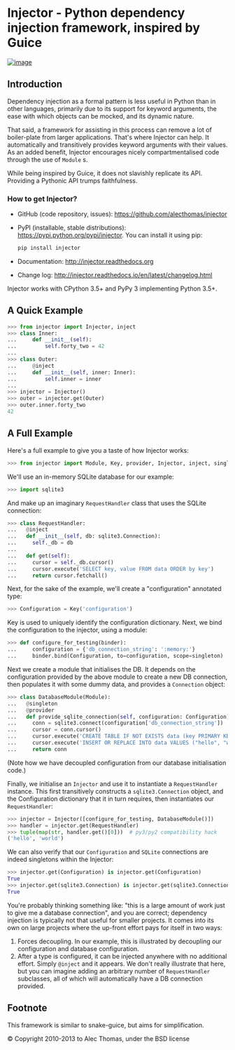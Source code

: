 Injector - Python dependency injection framework, inspired by Guice
===================================================================

[![image](https://secure.travis-ci.org/alecthomas/injector.svg?branch=master)](https://travis-ci.org/alecthomas/injector)

Introduction
------------

Dependency injection as a formal pattern is less useful in Python than in other languages, primarily due to its support for keyword arguments, the ease with which objects can be mocked, and its dynamic nature.

That said, a framework for assisting in this process can remove a lot of boiler-plate from larger applications. That's where Injector can help. It automatically and transitively provides keyword arguments with their values. As an added benefit, Injector encourages nicely compartmentalised code through the use of `Module` s.

While being inspired by Guice, it does not slavishly replicate its API. Providing a Pythonic API trumps faithfulness.

### How to get Injector?

* GitHub (code repository, issues): https://github.com/alecthomas/injector

* PyPI (installable, stable distributions): https://pypi.python.org/pypi/injector. You can install it using pip:

  ```bash
  pip install injector
  ```

* Documentation: http://injector.readthedocs.org
* Change log: http://injector.readthedocs.io/en/latest/changelog.html

Injector works with CPython 3.5+ and PyPy 3 implementing Python 3.5+.

A Quick Example
---------------


```python
>>> from injector import Injector, inject
>>> class Inner:
...     def __init__(self):
...         self.forty_two = 42
...
>>> class Outer:
...     @inject
...     def __init__(self, inner: Inner):
...         self.inner = inner
...
>>> injector = Injector()
>>> outer = injector.get(Outer)
>>> outer.inner.forty_two
42

```

A Full Example
--------------

Here's a full example to give you a taste of how Injector works:


```python
>>> from injector import Module, Key, provider, Injector, inject, singleton

```

We'll use an in-memory SQLite database for our example:


```python
>>> import sqlite3

```

And make up an imaginary `RequestHandler` class that uses the SQLite connection:


```python
>>> class RequestHandler:
...   @inject
...   def __init__(self, db: sqlite3.Connection):
...     self._db = db
...
...   def get(self):
...     cursor = self._db.cursor()
...     cursor.execute('SELECT key, value FROM data ORDER by key')
...     return cursor.fetchall()

```

Next, for the sake of the example, we'll create a "configuration" annotated type:


```python
>>> Configuration = Key('configuration')

```

Key is used to uniquely identify the configuration dictionary. Next, we bind the configuration to the injector, using a module:


```python
>>> def configure_for_testing(binder):
...     configuration = {'db_connection_string': ':memory:'}
...     binder.bind(Configuration, to=configuration, scope=singleton)

```

Next we create a module that initialises the DB. It depends on the configuration provided by the above module to create a new DB connection, then populates it with some dummy data, and provides a `Connection` object:


```python
>>> class DatabaseModule(Module):
...   @singleton
...   @provider
...   def provide_sqlite_connection(self, configuration: Configuration) -> sqlite3.Connection:
...     conn = sqlite3.connect(configuration['db_connection_string'])
...     cursor = conn.cursor()
...     cursor.execute('CREATE TABLE IF NOT EXISTS data (key PRIMARY KEY, value)')
...     cursor.execute('INSERT OR REPLACE INTO data VALUES ("hello", "world")')
...     return conn

```

(Note how we have decoupled configuration from our database initialisation code.)

Finally, we initialise an `Injector` and use it to instantiate a `RequestHandler` instance. This first transitively constructs a `sqlite3.Connection` object, and the Configuration dictionary that it in turn requires, then instantiates our `RequestHandler`:


```python
>>> injector = Injector([configure_for_testing, DatabaseModule()])
>>> handler = injector.get(RequestHandler)
>>> tuple(map(str, handler.get()[0]))  # py3/py2 compatibility hack
('hello', 'world')

```

We can also verify that our `Configuration` and `SQLite` connections are indeed singletons within the Injector:


```python
>>> injector.get(Configuration) is injector.get(Configuration)
True
>>> injector.get(sqlite3.Connection) is injector.get(sqlite3.Connection)
True

```

You're probably thinking something like: "this is a large amount of work just to give me a database connection", and you are correct; dependency injection is typically not that useful for smaller projects. It comes into its own on large projects where the up-front effort pays for itself in two ways:

1.  Forces decoupling. In our example, this is illustrated by decoupling our configuration and database configuration.
2.  After a type is configured, it can be injected anywhere with no additional effort. Simply `@inject` and it appears. We don't really illustrate that here, but you can imagine adding an arbitrary number of `RequestHandler` subclasses, all of which will automatically have a DB connection provided.

Footnote
--------

This framework is similar to snake-guice, but aims for simplification.

&copy; Copyright 2010-2013 to Alec Thomas, under the BSD license
